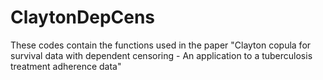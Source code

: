 # ClaytonDepCens
These codes contain the functions used in the paper "Clayton copula for survival data with dependent censoring - An application to a tuberculosis treatment adherence data"
